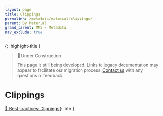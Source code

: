 ```yaml
---
layout: page
title: Clippings
permalink: /metadata/material/clippings/
parent: By Material
grand_parent: MMS › Metadata
nav_exclude: true
---
```


{: .highlight-title }
> 🚧 Under Construction
>
> This page is still being developed. Links to legacy documentation may appear to facilitate our migration process. [Contact us](/metadata-documentation/contact/) with any questions or feedback.

# Clippings

[📄 Best practices: Clippings](https://docs.google.com/document/u/0/d/1e8CE3VGq47AlmDuH3gLo7FRx5LmDwMFDGX1rewpkmis/edit){: .btn }